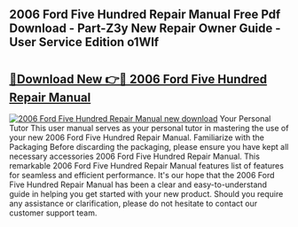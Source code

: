 ## 2006 Ford Five Hundred Repair Manual Free Pdf Download - Part-Z3y New Repair Owner Guide - User Service Edition o1WIf

# <h2><a href="http://bc36712.oget.top/?id=2006+Ford+Five+Hundred+Repair+Manual">🔗Download New 👉🔴 2006 Ford Five Hundred Repair Manual</a></h2>

[![2006 Ford Five Hundred Repair Manual new download](https://i.imgur.com/5g1atiW.png)](http://bc36712.oget.top/?id=2006+Ford+Five+Hundred+Repair+Manual)
Your Personal Tutor This user manual serves as your personal tutor in mastering the use of your new 2006 Ford Five Hundred Repair Manual. Familiarize with the Packaging Before discarding the packaging, please ensure you have kept all necessary accessories 2006 Ford Five Hundred Repair Manual. This remarkable 2006 Ford Five Hundred Repair Manual features list of features for seamless and efficient performance. It's our hope that the 2006 Ford Five Hundred Repair Manual has been a clear and easy-to-understand guide in helping you get started with your new product. Should you require any assistance or clarification, please do not hesitate to contact our customer support team.

